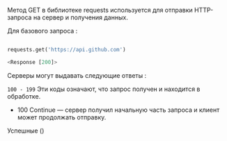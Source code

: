 Метод GET в библиотеке requests используется для отправки HTTP-запроса на сервер и получения данных.

Для базового запроса : 

```python

requests.get('https://api.github.com')

<Response [200]>

```

Серверы могут выдавать следующие ответы : 

`100 - 199` Эти коды означают, что запрос получен и находится в обработке.
- 100 Continue — сервер получил начальную часть запроса и клиент может продолжать отправку.

Успешные ()




